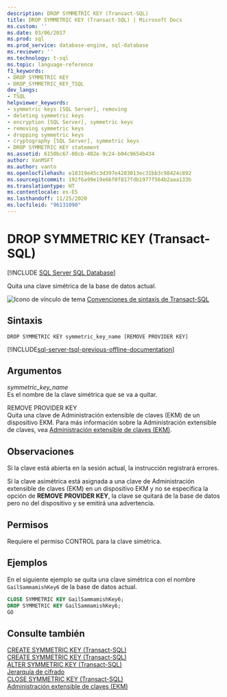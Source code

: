 ```yaml
---
description: DROP SYMMETRIC KEY (Transact-SQL)
title: DROP SYMMETRIC KEY (Transact-SQL) | Microsoft Docs
ms.custom: ''
ms.date: 03/06/2017
ms.prod: sql
ms.prod_service: database-engine, sql-database
ms.reviewer: ''
ms.technology: t-sql
ms.topic: language-reference
f1_keywords:
- DROP SYMMETRIC KEY
- DROP_SYMMETRIC_KEY_TSQL
dev_langs:
- TSQL
helpviewer_keywords:
- symmetric keys [SQL Server], removing
- deleting symmetric keys
- encryption [SQL Server], symmetric keys
- removing symmetric keys
- dropping symmetric keys
- cryptography [SQL Server], symmetric keys
- DROP SYMMETRIC KEY statement
ms.assetid: 6150bc67-08cb-402e-9c24-b04c9654b434
author: VanMSFT
ms.author: vanto
ms.openlocfilehash: e18319e45c3d397e4283013ec31bb3c98424c892
ms.sourcegitcommit: 192f6a99e19e66f0f817fdb1977f564b2aaa133b
ms.translationtype: HT
ms.contentlocale: es-ES
ms.lasthandoff: 11/25/2020
ms.locfileid: "96131090"
---
```

# <a name="drop-symmetric-key-transact-sql"></a>DROP SYMMETRIC KEY (Transact-SQL)
[!INCLUDE [SQL Server SQL Database](../../includes/applies-to-version/sql-asdb.md)]

  Quita una clave simétrica de la base de datos actual.  
  
 ![Icono de vínculo de tema](../../database-engine/configure-windows/media/topic-link.gif "Icono de vínculo de tema") [Convenciones de sintaxis de Transact-SQL](../../t-sql/language-elements/transact-sql-syntax-conventions-transact-sql.md)  
  
## <a name="syntax"></a>Sintaxis  
  
```syntaxsql  
DROP SYMMETRIC KEY symmetric_key_name [REMOVE PROVIDER KEY]  
```  
  
[!INCLUDE[sql-server-tsql-previous-offline-documentation](../../includes/sql-server-tsql-previous-offline-documentation.md)]

## <a name="arguments"></a>Argumentos
 *symmetric_key_name*  
 Es el nombre de la clave simétrica que se va a quitar.  
  
 REMOVE PROVIDER KEY  
 Quita una clave de Administración extensible de claves (EKM) de un dispositivo EKM. Para más información sobre la Administración extensible de claves, vea [Administración extensible de claves &#40;EKM&#41;](../../relational-databases/security/encryption/extensible-key-management-ekm.md).  
  
## <a name="remarks"></a>Observaciones  
 Si la clave está abierta en la sesión actual, la instrucción registrará errores.  
  
 Si la clave asimétrica está asignada a una clave de Administración extensible de claves (EKM) en un dispositivo EKM y no se especifica la opción de **REMOVE PROVIDER KEY**, la clave se quitará de la base de datos pero no del dispositivo y se emitirá una advertencia.  
  
## <a name="permissions"></a>Permisos  
 Requiere el permiso CONTROL para la clave simétrica.  
  
## <a name="examples"></a>Ejemplos  
 En el siguiente ejemplo se quita una clave simétrica con el nombre `GailSammamishKey6` de la base de datos actual.  
  
```sql  
CLOSE SYMMETRIC KEY GailSammamishKey6;  
DROP SYMMETRIC KEY GailSammamishKey6;  
GO  
```  
  
## <a name="see-also"></a>Consulte también  
 [CREATE SYMMETRIC KEY &#40;Transact-SQL&#41;](../../t-sql/statements/create-symmetric-key-transact-sql.md)   
 [CREATE SYMMETRIC KEY &#40;Transact-SQL&#41;](../../t-sql/statements/create-symmetric-key-transact-sql.md)   
 [ALTER SYMMETRIC KEY &#40;Transact-SQL&#41;](../../t-sql/statements/alter-symmetric-key-transact-sql.md)   
 [Jerarquía de cifrado](../../relational-databases/security/encryption/encryption-hierarchy.md)   
 [CLOSE SYMMETRIC KEY &#40;Transact-SQL&#41;](../../t-sql/statements/close-symmetric-key-transact-sql.md)   
 [Administración extensible de claves &#40;EKM&#41;](../../relational-databases/security/encryption/extensible-key-management-ekm.md)  
  
  
